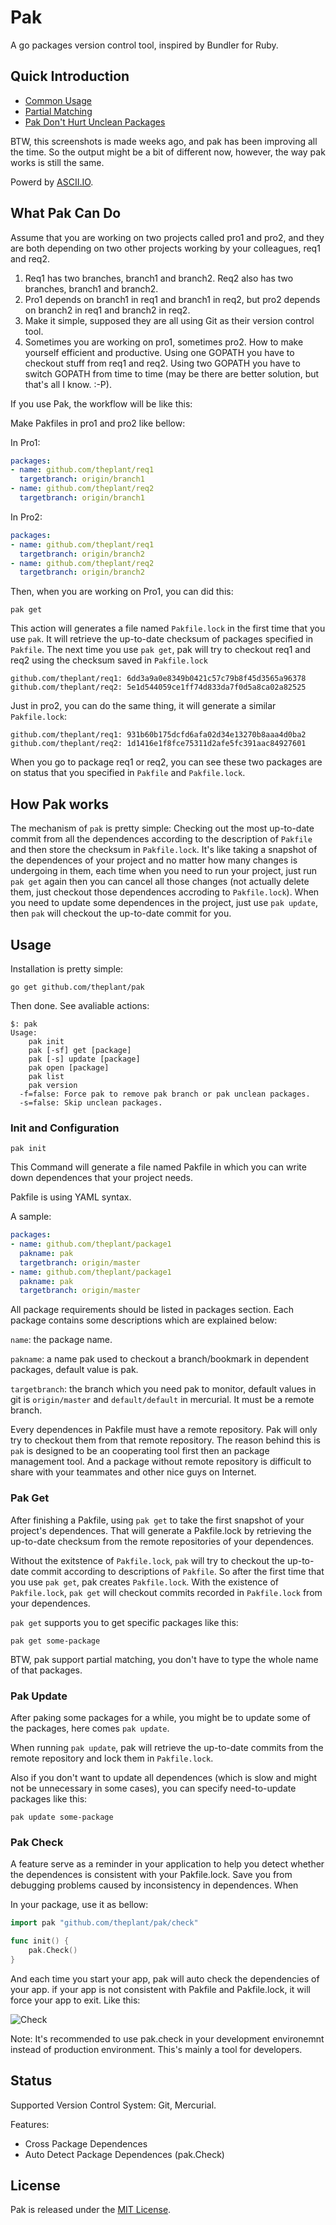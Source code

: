 # Pak

A go packages version control tool, inspired by Bundler for Ruby.

## Quick Introduction

* [Common Usage](http://ascii.io/a/5454)
* [Partial Matching](http://ascii.io/a/5455)
* [Pak Don't Hurt Unclean Packages](http://ascii.io/a/5456)

BTW, this screenshots is made weeks ago, and pak has been improving all the time. So the output might be a bit of different now, however, the way pak works is still the same.

Powerd by [ASCII.IO](http://ascii.io/).

## What Pak Can Do

Assume that you are working on two projects called pro1 and pro2, and they are both depending on two other projects working by your colleagues, req1 and req2.

1. Req1 has two branches, branch1 and branch2. Req2 also has two branches, branch1 and branch2.
2. Pro1 depends on branch1 in req1 and branch1 in req2, but pro2 depends on branch2 in req1 and branch2 in req2.
3. Make it simple, supposed they are all using Git as their version control tool.
4. Sometimes you are working on pro1, sometimes pro2. How to make yourself efficient and productive. Using one GOPATH you have to checkout stuff from req1 and req2. Using two GOPATH you have to switch GOPATH from time to time (may be there are better solution, but that's all I know. :-P).

If you use Pak, the workflow will be like this:

Make Pakfiles in pro1 and pro2 like bellow:

In Pro1:

```yaml
packages:
- name: github.com/theplant/req1
  targetbranch: origin/branch1
- name: github.com/theplant/req2
  targetbranch: origin/branch1
```
In Pro2:

```yaml
packages:
- name: github.com/theplant/req1
  targetbranch: origin/branch2
- name: github.com/theplant/req2
  targetbranch: origin/branch2
```

Then, when you are working on Pro1, you can did this:

```
pak get
```

This action will generates a file named `Pakfile.lock` in the first time that you use `pak`. It will retrieve the up-to-date checksum of packages specified in `Pakfile`. The next time you use `pak get`, pak will try to checkout req1 and req2 using the checksum saved in `Pakfile.lock`

```
github.com/theplant/req1: 6dd3a9a0e8349b0421c57c79b8f45d3565a96378
github.com/theplant/req2: 5e1d544059ce1ff74d833da7f0d5a8ca02a82525
```

Just in pro2, you can do the same thing, it will generate a similar `Pakfile.lock`:

```
github.com/theplant/req1: 931b60b175dcfd6afa02d34e13270b8aaa4d0ba2
github.com/theplant/req2: 1d1416e1f8fce75311d2afe5fc391aac84927601
```

When you go to package req1 or req2, you can see these two packages are on status that you specified in `Pakfile` and `Pakfile.lock`.

## How Pak works

The mechanism of `pak` is pretty simple: Checking out the most up-to-date commit from all the dependences according to the description of `Pakfile` and then store the checksum in `Pakfile.lock`. It's like taking a snapshot of the dependences of your project and no matter how many changes is undergoing in them, each time when you need to run your project, just run `pak get` again then you can cancel all those changes (not actually delete them, just checkout those dependences accroding to `Pakfile.lock`). When you need to update some dependences in the project, just use `pak update`, then `pak` will checkout the up-to-date commit for you.

## Usage

Installation is pretty simple:

```
go get github.com/theplant/pak
```

Then done. See avaliable actions:

```
$: pak
Usage:
    pak init
    pak [-sf] get [package]
    pak [-s] update [package]
    pak open [package]
    pak list
    pak version
  -f=false: Force pak to remove pak branch or pak unclean packages.
  -s=false: Skip unclean packages.
```

### Init and Configuration

```
pak init
```

This Command will generate a file named Pakfile in which you can write down dependences that your project needs.

Pakfile is using YAML syntax.

A sample:

```yaml
packages:
- name: github.com/theplant/package1
  pakname: pak
  targetbranch: origin/master
- name: github.com/theplant/package1
  pakname: pak
  targetbranch: origin/master
```

All package requirements should be listed in packages section. Each package contains some descriptions which are explained below:

`name`: the package name.

`pakname`: a name pak used to checkout a branch/bookmark in dependent packages, default value is pak.

`targetbranch`: the branch which you need pak to monitor, default values in git is `origin/master` and `default/default` in mercurial. It must be a remote branch.

Every dependences in Pakfile must have a remote repository. Pak will only try to checkout them from that remote repository. The reason behind this is `pak` is designed to be an cooperating tool first then an package management tool. And a package without remote repository is difficult to share with your teammates and other nice guys on Internet.

### Pak Get

After finishing a Pakfile, using `pak get` to take the first snapshot of your project's dependences. That will generate a Pakfile.lock by retrieving the up-to-date checksum from the remote repositories of your dependences.

Without the exitstence of `Pakfile.lock`, `pak` will try to checkout the up-to-date commit according to descriptions of `Pakfile`. So after the first time that you use `pak get`, pak creates `Pakfile.lock`. With the existence of `Pakfile.lock`, `pak get` will checkout commits recorded in `Pakfile.lock` from your dependences.

`pak get` supports you to get specific packages like this:

```
pak get some-package
```

BTW, pak support partial matching, you don't have to type the whole name of that packages.

### Pak Update

After paking some packages for a while, you might be to update some of the packages, here comes `pak update`.

When running `pak update`, pak will retrieve the up-to-date commits from the remote repository and lock them in `Pakfile.lock`.

Also if you don't want to update all dependences (which is slow and might not be unnecessary in some cases), you can specify need-to-update packages like this:

```
pak update some-package
```

### Pak Check

A feature serve as a reminder in your application to help you detect whether the dependences is consistent with your Pakfile.lock. Save you from debugging problems caused by inconsistency in dependences. When

In your package, use it as bellow:

```go
import pak "github.com/theplant/pak/check"

func init() {
    pak.Check()
}
```

And each time you start your app, pak will auto check the dependencies of your app. if your app is not consistent with Pakfile and Pakfile.lock, it will force your app to exit. Like this:

![Check](https://raw.github.com/theplant/pak/master/imgs/check.png?login=bom-d-van&token=93b3b310df07f7163a3b57efe9fa0ada)

Note: It's recommended to use pak.check in your development environemnt instead of production environment. This's mainly a tool for developers.

## Status

Supported Version Control System: Git, Mercurial.

Features:

* Cross Package Dependences
* Auto Detect Package Dependences (pak.Check)

## License

Pak is released under the [MIT License](http://www.opensource.org/licenses/MIT).
